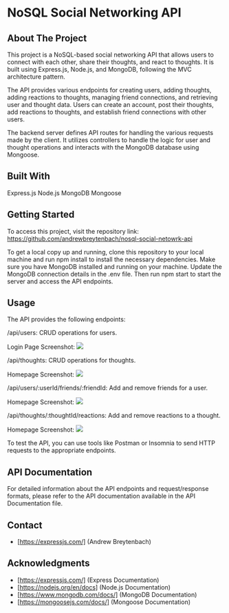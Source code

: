 # NoSQL Social Networking API

## About The Project
This project is a NoSQL-based social networking API that allows users to connect with each other, share their thoughts, and react to thoughts. It is built using Express.js, Node.js, and MongoDB, following the MVC architecture pattern.

The API provides various endpoints for creating users, adding thoughts, adding reactions to thoughts, managing friend connections, and retrieving user and thought data. Users can create an account, post their thoughts, add reactions to thoughts, and establish friend connections with other users.

The backend server defines API routes for handling the various requests made by the client. It utilizes controllers to handle the logic for user and thought operations and interacts with the MongoDB database using Mongoose.

## Built With
Express.js
Node.js
MongoDB
Mongoose

## Getting Started
To access this project, visit the repository link: https://github.com/andrewbreytenbach/nosql-social-netowrk-api

To get a local copy up and running, clone this repository to your local machine and run npm install to install the necessary dependencies. Make sure you have MongoDB installed and running on your machine. Update the MongoDB connection details in the .env file. Then run npm start to start the server and access the API endpoints.

## Usage
The API provides the following endpoints:

/api/users: CRUD operations for users.

Login Page Screenshot: ![](./public/images/login.png)

/api/thoughts: CRUD operations for thoughts.

Homepage Screenshot: ![](./public/images/homepage.png)

/api/users/:userId/friends/:friendId: Add and remove friends for a user.

Homepage Screenshot: ![](./public/images/homepage.png)

/api/thoughts/:thoughtId/reactions: Add and remove reactions to a thought.

Homepage Screenshot: ![](./public/images/homepage.png)

To test the API, you can use tools like Postman or Insomnia to send HTTP requests to the appropriate endpoints.

## API Documentation
For detailed information about the API endpoints and request/response formats, please refer to the API documentation available in the API Documentation file.

## Contact
* [https://expressjs.com/] (Andrew Breytenbach)

## Acknowledgments
* [https://expressjs.com/] (Express Documentation)
* [https://nodejs.org/en/docs] (Node.js Documentation)
* [https://www.mongodb.com/docs/] (MongoDB Documentation)
* [https://mongoosejs.com/docs/] (Mongoose Documentation)
